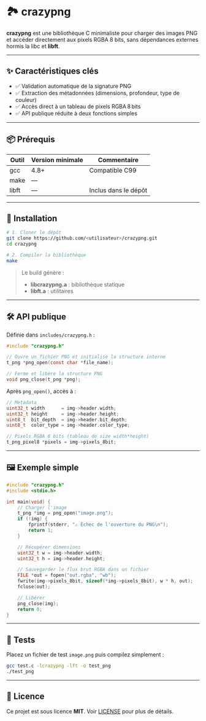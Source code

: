 # 🏞️ crazypng

**crazypng** est une bibliothèque C minimaliste pour charger des images PNG et accéder directement aux pixels RGBA 8 bits, sans dépendances externes hormis la libc et **libft**.

---

## ✨ Caractéristiques clés

* ✅ Validation automatique de la signature PNG
* ✅ Extraction des métadonnées (dimensions, profondeur, type de couleur)
* ✅ Accès direct à un tableau de pixels RGBA 8 bits
* ✅ API publique réduite à deux fonctions simples

---

## 📦 Prérequis

| Outil | Version minimale | Commentaire          |
| ----- | ---------------- | -------------------- |
| gcc   | 4.8+             | Compatible C99       |
| make  | —                |                      |
| libft | —                | Inclus dans le dépôt |

---

## 🔧 Installation

```bash
# 1. Cloner le dépôt
git clone https://github.com/<utilisateur>/crazypng.git
cd crazypng

# 2. Compiler la bibliothèque
make
```

> Le build génère :
>
> * **libcrazypng.a** : bibliothèque statique
> * **libft.a**       : utilitaires

---

## 🛠️ API publique

Définie dans `includes/crazypng.h` :

```c
#include "crazypng.h"

// Ouvre un fichier PNG et initialise la structure interne
t_png *png_open(const char *file_name);

// Ferme et libère la structure PNG
void png_close(t_png *png);
```

Après `png_open()`, accès à :

```c
// Metadata
uint32_t width      = img->header.width;
uint32_t height     = img->header.height;
uint8_t  bit_depth  = img->header.bit_depth;
uint8_t  color_type = img->header.color_type;

// Pixels RGBA 8 bits (tableau de size width*height)
t_png_pixel8 *pixels = img->pixels_8bit;
```

---

## 🖼️ Exemple simple

```c
#include "crazypng.h"
#include <stdio.h>

int main(void) {
    // Charger l'image
    t_png *img = png_open("image.png");
    if (!img) {
        fprintf(stderr, "⚠️ Échec de l'ouverture du PNG\n");
        return 1;
    }

    // Récupérer dimensions
    uint32_t w = img->header.width;
    uint32_t h = img->header.height;

    // Sauvegarder le flux brut RGBA dans un fichier
    FILE *out = fopen("out.rgba", "wb");
    fwrite(img->pixels_8bit, sizeof(*img->pixels_8bit), w * h, out);
    fclose(out);

    // Libérer
    png_close(img);
    return 0;
}
```

---

## 🧪 Tests

Placez un fichier de test `image.png` puis compilez simplement :

```bash
gcc test.c -lcrazypng -lft -o test_png
./test_png
```

---

## 📜 Licence

Ce projet est sous licence **MIT**. Voir [LICENSE](LICENSE) pour plus de détails.
